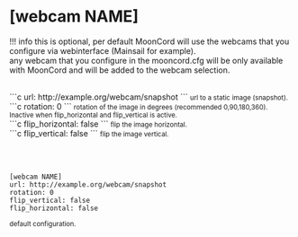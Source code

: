 # [webcam NAME]

!!! info
    this is optional, per default MoonCord will use the webcams that you configure via webinterface (Mainsail for example).  
    any webcam that you configure in the mooncord.cfg will be only available with MoonCord and will be added to the webcam selection.

<br>  
```c
url: http://example.org/webcam/snapshot
```
<small>url to a static image (snapshot).</small>
<br>  
```c
rotation: 0
```
<small>rotation of the image in degrees (recommended 0,90,180,360). Inactive when flip_horizontal and flip_vertical is active.</small>
<br>  
```c
flip_horizontal: false
```
<small>flip the image horizontal.</small>
<br>  
```c
flip_vertical: false
```
<small>flip the image vertical.</small>

<br><br>
```console
[webcam NAME]
url: http://example.org/webcam/snapshot
rotation: 0
flip_vertical: false
flip_horizontal: false
```
<small>default configuration.</small>
